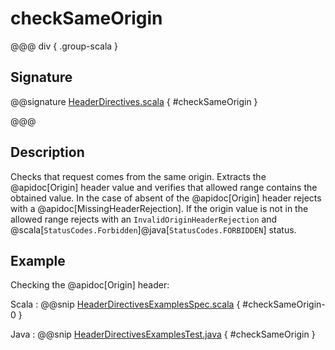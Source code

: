 # checkSameOrigin

@@@ div { .group-scala }

## Signature

@@signature [HeaderDirectives.scala]($akka-http$/akka-http/src/main/scala/akka/http/scaladsl/server/directives/HeaderDirectives.scala) { #checkSameOrigin }

@@@

## Description

Checks that request comes from the same origin. Extracts the @apidoc[Origin] header value and verifies that allowed range
contains the obtained value. In the case of absent of the @apidoc[Origin] header rejects with a @apidoc[MissingHeaderRejection].
If the origin value is not in the allowed range rejects with an `InvalidOriginHeaderRejection`
and @scala[`StatusCodes.Forbidden`]@java[`StatusCodes.FORBIDDEN`] status.

## Example

Checking the @apidoc[Origin] header:

Scala
:  @@snip [HeaderDirectivesExamplesSpec.scala]($test$/scala/docs/http/scaladsl/server/directives/HeaderDirectivesExamplesSpec.scala) { #checkSameOrigin-0 }

Java
:  @@snip [HeaderDirectivesExamplesTest.java]($test$/java/docs/http/javadsl/server/directives/HeaderDirectivesExamplesTest.java) { #checkSameOrigin }
